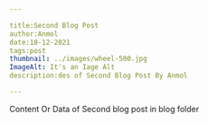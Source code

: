 ```yaml
---

title:Second Blog Post
author:Anmol
date:18-12-2021
tags:post
thumbnail: ../images/wheel-500.jpg
ImageAlt: It's an Iage Alt
description:des of Second Blog Post By Anmol

---
```



Content Or Data of Second blog post in blog folder